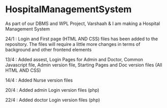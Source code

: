 # HospitalManagementSystem

As part of our DBMS and WPL Project, Varshaah & I am making a Hospital Management System

24/1 : Login and First page (HTML AND CSS) files has been added to the repository. The files will require a little more changes in terms of background and other frontend elements

13/4  : Added assest, Login Pages for Admin and Doctor, Common Javascript file, Admin version file, Starting Pages and Doc version files (All HTML AND CSS)

14/4 : Added Nurse version files

20/4 : Added admin Login version files (php)

22/4 : Added doctor Login version files (php)
